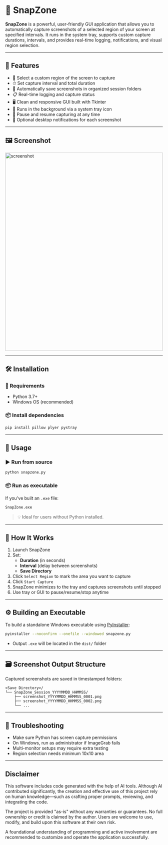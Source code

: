
# 📸 SnapZone

**SnapZone** is a powerful, user-friendly GUI application that allows you to automatically capture screenshots of a selected region of your screen at specified intervals. It runs in the system tray, supports custom capture durations, intervals, and provides real-time logging, notifications, and visual region selection.

---

## 🧩 Features

- 🎯 Select a custom region of the screen to capture  
- ⏱ Set capture interval and total duration  
- 💾 Automatically save screenshots in organized session folders  
- 📋 Real-time logging and capture status  
- 🖥️ Clean and responsive GUI built with Tkinter  
- 🧰 Runs in the background via a system tray icon  
- 🛑 Pause and resume capturing at any time  
- 🔔 Optional desktop notifications for each screenshot  

---

## 🖼️ Screenshot

<img width="504" height="634" alt="screenshot" src="https://github.com/user-attachments/assets/7ae98a44-a08f-4c44-931f-0387c442dd75" />


---

## 🛠️ Installation

### 🔗 Requirements

- Python 3.7+
- Windows OS (recommended)

### 📦 Install dependencies

```bash
pip install pillow plyer pystray
```

---

## 🚀 Usage

### ▶️ Run from source

```bash
python snapzone.py
```

### 📦 Run as executable

If you've built an `.exe` file:

```bash
SnapZone.exe
```

> 💡 Ideal for users without Python installed.

---

## 🧳 How It Works

1. Launch SnapZone
2. Set:
   - **Duration** (in seconds)
   - **Interval** (delay between screenshots)
   - **Save Directory**
3. Click `Select Region` to mark the area you want to capture
4. Click `Start Capture`
5. SnapZone minimizes to the tray and captures screenshots until stopped
6. Use tray or GUI to pause/resume/stop anytime

---

## ⚙️ Building an Executable

To build a standalone Windows executable using [PyInstaller](https://pyinstaller.org/):

```bash
pyinstaller --noconfirm --onefile --windowed snapzone.py
```

- Output `.exe` will be located in the `dist/` folder

---

## 🗃️ Screenshot Output Structure

Captured screenshots are saved in timestamped folders:

```
<Save Directory>/
└── SnapZone_Session_YYYYMMDD_HHMMSS/
    ├── screenshot_YYYYMMDD_HHMMSS_0001.png
    ├── screenshot_YYYYMMDD_HHMMSS_0002.png
    └── ...
```

---


## 🐞 Troubleshooting

- Make sure Python has screen capture permissions
- On Windows, run as administrator if ImageGrab fails
- Multi-monitor setups may require extra testing
- Region selection needs minimum 10x10 area

---

## Disclaimer

This software includes code generated with the help of AI tools. Although AI contributed significantly, the creation and effective use of this project rely on human knowledge—such as crafting proper prompts, reviewing, and integrating the code.

The project is provided "as-is" without any warranties or guarantees. No full ownership or credit is claimed by the author. Users are welcome to use, modify, and build upon this software at their own risk.

A foundational understanding of programming and active involvement are recommended to customize and operate the application successfully.

